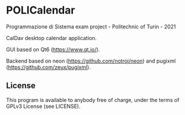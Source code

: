 # POLICalendar
Programmazione di Sistema exam project - Politechnic of Turin - 2021

CalDav desktop calendar application.


GUI based on Qt6 (https://www.qt.io/).

Backend based on neon (https://github.com/notroj/neon) and pugixml (https://github.com/zeux/pugixml).

## License
This program is available to anybody free of charge, under the terms of GPLv3 License (see LICENSE).
